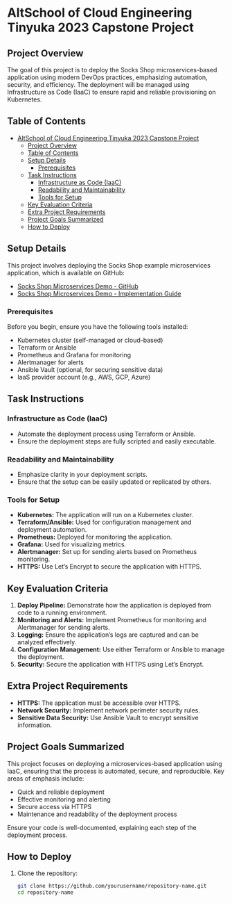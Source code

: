 # AltSchool of Cloud Engineering Tinyuka 2023 Capstone Project

## Project Overview

The goal of this project is to deploy the Socks Shop microservices-based application using modern DevOps practices, emphasizing automation, security, and efficiency. The deployment will be managed using Infrastructure as Code (IaaC) to ensure rapid and reliable provisioning on Kubernetes.

## Table of Contents

- [AltSchool of Cloud Engineering Tinyuka 2023 Capstone Project](#altschool-of-cloud-engineering-tinyuka-2023-capstone-project)
  - [Project Overview](#project-overview)
  - [Table of Contents](#table-of-contents)
  - [Setup Details](#setup-details)
    - [Prerequisites](#prerequisites)
  - [Task Instructions](#task-instructions)
    - [Infrastructure as Code (IaaC)](#infrastructure-as-code-iaac)
    - [Readability and Maintainability](#readability-and-maintainability)
    - [Tools for Setup](#tools-for-setup)
  - [Key Evaluation Criteria](#key-evaluation-criteria)
  - [Extra Project Requirements](#extra-project-requirements)
  - [Project Goals Summarized](#project-goals-summarized)
  - [How to Deploy](#how-to-deploy)

## Setup Details

This project involves deploying the Socks Shop example microservices application, which is available on GitHub:

- [Socks Shop Microservices Demo - GitHub](https://github.com/microservices-demo/microservices-demo.github.io)
- [Socks Shop Microservices Demo - Implementation Guide](https://github.com/microservices-demo/microservices-demo/tree/master)

### Prerequisites

Before you begin, ensure you have the following tools installed:

- Kubernetes cluster (self-managed or cloud-based)
- Terraform or Ansible
- Prometheus and Grafana for monitoring
- Alertmanager for alerts
- Ansible Vault (optional, for securing sensitive data)
- IaaS provider account (e.g., AWS, GCP, Azure)

## Task Instructions

### Infrastructure as Code (IaaC)

- Automate the deployment process using Terraform or Ansible.
- Ensure the deployment steps are fully scripted and easily executable.

### Readability and Maintainability

- Emphasize clarity in your deployment scripts.
- Ensure that the setup can be easily updated or replicated by others.

### Tools for Setup

- **Kubernetes:** The application will run on a Kubernetes cluster.
- **Terraform/Ansible:** Used for configuration management and deployment automation.
- **Prometheus:** Deployed for monitoring the application.
- **Grafana:** Used for visualizing metrics.
- **Alertmanager:** Set up for sending alerts based on Prometheus monitoring.
- **HTTPS:** Use Let’s Encrypt to secure the application with HTTPS.

## Key Evaluation Criteria

1. **Deploy Pipeline:** Demonstrate how the application is deployed from code to a running environment.
2. **Monitoring and Alerts:** Implement Prometheus for monitoring and Alertmanager for sending alerts.
3. **Logging:** Ensure the application’s logs are captured and can be analyzed effectively.
4. **Configuration Management:** Use either Terraform or Ansible to manage the deployment.
5. **Security:** Secure the application with HTTPS using Let’s Encrypt.

## Extra Project Requirements

- **HTTPS:** The application must be accessible over HTTPS.
- **Network Security:** Implement network perimeter security rules.
- **Sensitive Data Security:** Use Ansible Vault to encrypt sensitive information.

## Project Goals Summarized

This project focuses on deploying a microservices-based application using IaaC, ensuring that the process is automated, secure, and reproducible. Key areas of emphasis include:

- Quick and reliable deployment
- Effective monitoring and alerting
- Secure access via HTTPS
- Maintenance and readability of the deployment process


 Ensure your code is well-documented, explaining each step of the deployment process.

## How to Deploy

1. Clone the repository:

   ```bash
   git clone https://github.com/yourusername/repository-name.git
   cd repository-name
